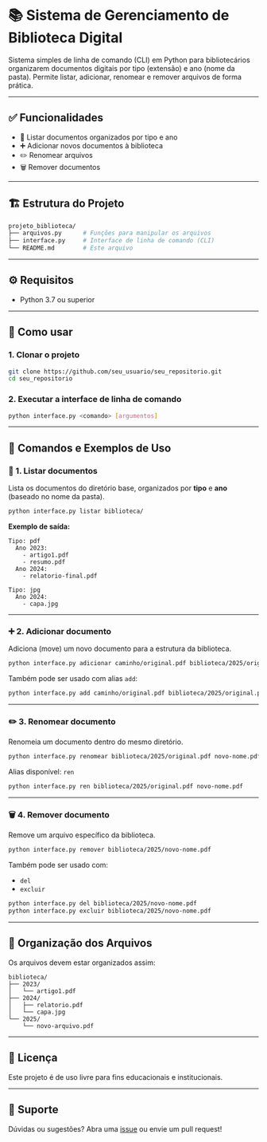 # 📚 Sistema de Gerenciamento de Biblioteca Digital

Sistema simples de linha de comando (CLI) em Python para bibliotecários organizarem documentos digitais por tipo (extensão) e ano (nome da pasta). Permite listar, adicionar, renomear e remover arquivos de forma prática.

---

## ✅ Funcionalidades

- 📂 Listar documentos organizados por tipo e ano
- ➕ Adicionar novos documentos à biblioteca
- ✏️ Renomear arquivos
- 🗑️ Remover documentos

---

## 🏗️ Estrutura do Projeto

```bash
projeto_biblioteca/
├── arquivos.py      # Funções para manipular os arquivos
├── interface.py     # Interface de linha de comando (CLI)
└── README.md        # Este arquivo
```

---

## ⚙️ Requisitos

- Python 3.7 ou superior

---

## 🚀 Como usar

### 1. Clonar o projeto

```bash
git clone https://github.com/seu_usuario/seu_repositorio.git
cd seu_repositorio
```

### 2. Executar a interface de linha de comando

```bash
python interface.py <comando> [argumentos]
```

---

## 📌 Comandos e Exemplos de Uso

### 📂 1. Listar documentos

Lista os documentos do diretório base, organizados por **tipo** e **ano** (baseado no nome da pasta).

```bash
python interface.py listar biblioteca/
```

**Exemplo de saída:**

```
Tipo: pdf
  Ano 2023:
    - artigo1.pdf
    - resumo.pdf
  Ano 2024:
    - relatorio-final.pdf

Tipo: jpg
  Ano 2024:
    - capa.jpg
```

---

### ➕ 2. Adicionar documento

Adiciona (move) um novo documento para a estrutura da biblioteca.

```bash
python interface.py adicionar caminho/original.pdf biblioteca/2025/original.pdf
```

Também pode ser usado com alias `add`:

```bash
python interface.py add caminho/original.pdf biblioteca/2025/original.pdf
```

---

### ✏️ 3. Renomear documento

Renomeia um documento dentro do mesmo diretório.

```bash
python interface.py renomear biblioteca/2025/original.pdf novo-nome.pdf
```

Alias disponível: `ren`

```bash
python interface.py ren biblioteca/2025/original.pdf novo-nome.pdf
```

---

### 🗑️ 4. Remover documento

Remove um arquivo específico da biblioteca.

```bash
python interface.py remover biblioteca/2025/novo-nome.pdf
```

Também pode ser usado com:

- `del`
- `excluir`

```bash
python interface.py del biblioteca/2025/novo-nome.pdf
python interface.py excluir biblioteca/2025/novo-nome.pdf
```

---

## 🧼 Organização dos Arquivos

Os arquivos devem estar organizados assim:

```
biblioteca/
├── 2023/
│   └── artigo1.pdf
├── 2024/
│   ├── relatorio.pdf
│   └── capa.jpg
└── 2025/
    └── novo-arquivo.pdf
```

---

## 🧾 Licença

Este projeto é de uso livre para fins educacionais e institucionais.

---

## 🙋 Suporte

Dúvidas ou sugestões? Abra uma [issue](https://github.com/seu_usuario/seu_repositorio/issues) ou envie um pull request!
